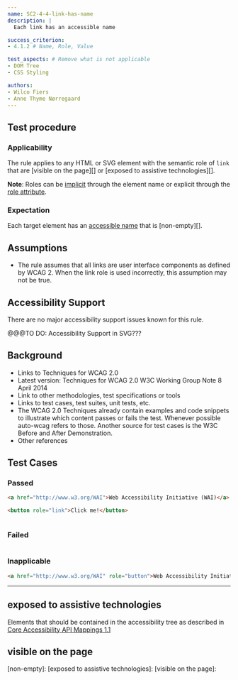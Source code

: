 ```yaml
---
name: SC2-4-4-link-has-name
description: |
  Each link has an accessible name

success_criterion:
- 4.1.2 # Name, Role, Value

test_aspects: # Remove what is not applicable
- DOM Tree
- CSS Styling

authors:
- Wilco Fiers
- Anne Thyme Nørregaard
---
```


## Test procedure

### Applicability

The rule applies to any HTML or SVG element with the semantic role of `link` that are [visible on the page][] or [exposed to assistive technologies][].

**Note**: Roles can be [implicit](https://www.w3.org/TR/html-aria/#dfn-implicit-aria-semantics) through the element name or explicit through the [role attribute](https://www.w3.org/TR/html52/dom.html#aria-role-attribute).

### Expectation

Each target element has an [accessible name][] that is [non-empty][].

## Assumptions

- The rule assumes that all links are user interface components as defined by WCAG 2. When the link role is used incorrectly, this assumption may not be true.

## Accessibility Support

There are no major accessibility support issues known for this rule.

@@@TO DO: Accessibility Support in SVG???

## Background

- Links to Techniques for WCAG 2.0
- Latest version: Techniques for WCAG 2.0 W3C Working Group Note 8 April 2014
- Link to other methodologies, test specifications or tools
- Links to test cases, test suites, unit tests, etc.
- The WCAG 2.0 Techniques already contain examples and code snippets to illustrate which content passes or fails the test. Whenever possible auto-wcag refers to those. Another source for test cases is the W3C Before and After Demonstration.
- Other references

## Test Cases

### Passed
```html
<a href="http://www.w3.org/WAI">Web Accessibility Initiative (WAI)</a>
```

```html
<button role="link">Click me!</button>
```

```html

```

### Failed
```html

```

### Inapplicable
```html
<a href="http://www.w3.org/WAI" role="button">Web Accessibility Initiative (WAI)</a>
```
------

## exposed to assistive technologies

Elements that should be contained in the accessibility tree as described in [Core Accessibility API Mappings 1.1](https://www.w3.org/TR/core-aam-1.1/#mapping_general)

## visible on the page


[accessible name]: TODO
[non-empty]: 
[exposed to assistive technologies]: 
[visible on the page]: 